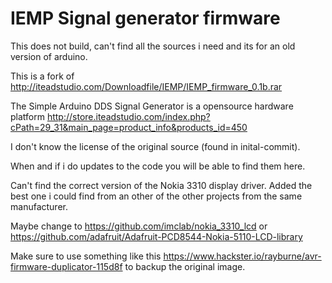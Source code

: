 # IEMP Signal generator firmware

This does not build, can't find all the sources i need and its for an old version of arduino.

This is a fork of http://iteadstudio.com/Downloadfile/IEMP/IEMP_firmware_0.1b.rar

The Simple Arduino DDS Signal Generator is a opensource hardware platform http://store.iteadstudio.com/index.php?cPath=29_31&main_page=product_info&products_id=450

I don't know the license of the original source (found in inital-commit).

When and if i do updates to the code you will be able to find them here.

Can't find the correct version of the Nokia 3310 display driver. Added the best one i could find from an other of the other projects from the same manufacturer.

Maybe change to https://github.com/imclab/nokia_3310_lcd or https://github.com/adafruit/Adafruit-PCD8544-Nokia-5110-LCD-library

Make sure to use something like this https://www.hackster.io/rayburne/avr-firmware-duplicator-115d8f to backup the original image.
